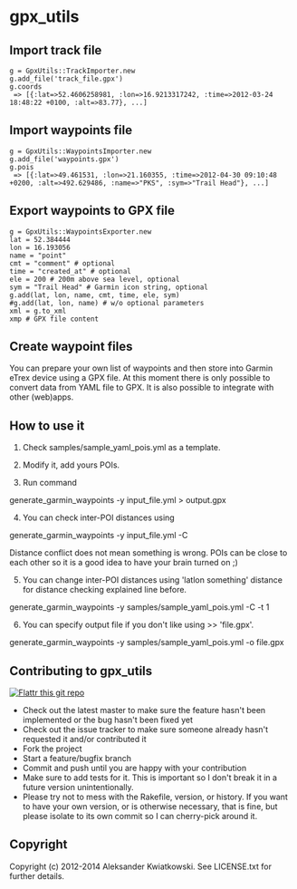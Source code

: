 gpx_utils
=======

Import track file
-----------------

    g = GpxUtils::TrackImporter.new
    g.add_file('track_file.gpx')
    g.coords
     => [{:lat=>52.4606258981, :lon=>16.9213317242, :time=>2012-03-24 18:48:22 +0100, :alt=>83.77}, ...]


Import waypoints file
---------------------

    g = GpxUtils::WaypointsImporter.new
    g.add_file('waypoints.gpx')
    g.pois
     => [{:lat=>49.461531, :lon=>21.160355, :time=>2012-04-30 09:10:48 +0200, :alt=>492.629486, :name=>"PKS", :sym=>"Trail Head"}, ...]


Export waypoints to GPX file
----------------------------

    g = GpxUtils::WaypointsExporter.new
    lat = 52.384444
    lon = 16.193056
    name = "point"
    cmt = "comment" # optional
    time = "created_at" # optional
    ele = 200 # 200m above sea level, optional
    sym = "Trail Head" # Garmin icon string, optional
    g.add(lat, lon, name, cmt, time, ele, sym)
    #g.add(lat, lon, name) # w/o optional parameters
    xml = g.to_xml
    xmp # GPX file content


Create waypoint files
---------------------

You can prepare your own list of waypoints and then store into Garmin eTrex device using a GPX file. At this moment there is
only possible to convert data from YAML file to GPX. It is also possible to integrate with other (web)apps.

How to use it
-------------

1. Check samples/sample_yaml_pois.yml as a template.

2. Modify it, add yours POIs.

3. Run command

  generate_garmin_waypoints -y input_file.yml > output.gpx

4. You can check inter-POI distances using

  generate_garmin_waypoints -y input_file.yml -C

   Distance conflict does not mean something is wrong. POIs can be close to each other so it
   is a good idea to have your brain turned on ;)

5. You can change inter-POI distances using 'latlon something' distance for distance checking
   explained line before.

  generate_garmin_waypoints -y samples/sample_yaml_pois.yml -C -t 1

6. You can specify output file if you don't like using >> 'file.gpx'.

  generate_garmin_waypoints -y samples/sample_yaml_pois.yml -o file.gpx


Contributing to gpx_utils
-------------------------------

[![Flattr this git repo](http://api.flattr.com/button/flattr-badge-large.png)](https://flattr.com/submit/auto?user_id=bobik314&url=https://github.com/akwiatkowski/gpx_utils&title=gpx_utils&language=en_GB&tags=github&category=software)

* Check out the latest master to make sure the feature hasn't been implemented or the bug hasn't been fixed yet
* Check out the issue tracker to make sure someone already hasn't requested it and/or contributed it
* Fork the project
* Start a feature/bugfix branch
* Commit and push until you are happy with your contribution
* Make sure to add tests for it. This is important so I don't break it in a future version unintentionally.
* Please try not to mess with the Rakefile, version, or history. If you want to have your own version, or is otherwise necessary, that is fine, but please isolate to its own commit so I can cherry-pick around it.


Copyright
---------

Copyright (c) 2012-2014 Aleksander Kwiatkowski. See LICENSE.txt for
further details.

